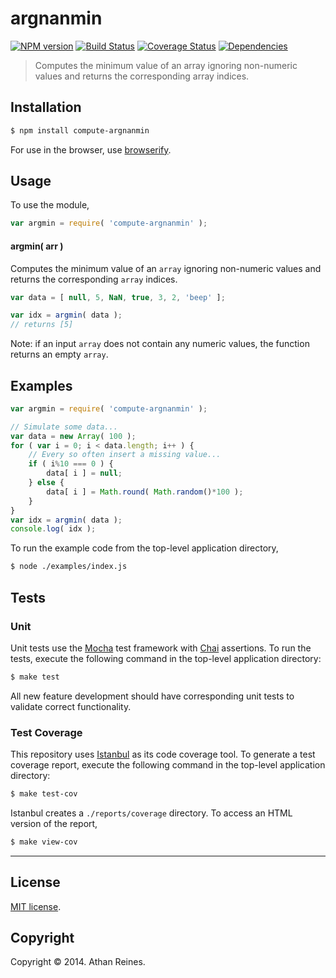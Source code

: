 argnanmin
===
[![NPM version][npm-image]][npm-url] [![Build Status][travis-image]][travis-url] [![Coverage Status][coveralls-image]][coveralls-url] [![Dependencies][dependencies-image]][dependencies-url]

> Computes the minimum value of an array ignoring non-numeric values and returns the corresponding array indices.


## Installation

``` bash
$ npm install compute-argnanmin
```

For use in the browser, use [browserify](https://github.com/substack/node-browserify).


## Usage

To use the module,

``` javascript
var argmin = require( 'compute-argnanmin' );
```

#### argmin( arr )

Computes the minimum value of an `array` ignoring non-numeric values and returns the corresponding `array` indices.

``` javascript
var data = [ null, 5, NaN, true, 3, 2, 'beep' ];

var idx = argmin( data );
// returns [5]
```

Note: if an input `array` does not contain any numeric values, the function returns an empty `array`.


## Examples

``` javascript
var argmin = require( 'compute-argnanmin' );

// Simulate some data...
var data = new Array( 100 );
for ( var i = 0; i < data.length; i++ ) {
	// Every so often insert a missing value...
	if ( i%10 === 0 ) {
		data[ i ] = null;
	} else {
		data[ i ] = Math.round( Math.random()*100 );
	}
}
var idx = argmin( data );
console.log( idx );
```

To run the example code from the top-level application directory,

``` bash
$ node ./examples/index.js
```


## Tests

### Unit

Unit tests use the [Mocha](http://mochajs.org) test framework with [Chai](http://chaijs.com) assertions. To run the tests, execute the following command in the top-level application directory:

``` bash
$ make test
```

All new feature development should have corresponding unit tests to validate correct functionality.


### Test Coverage

This repository uses [Istanbul](https://github.com/gotwarlost/istanbul) as its code coverage tool. To generate a test coverage report, execute the following command in the top-level application directory:

``` bash
$ make test-cov
```

Istanbul creates a `./reports/coverage` directory. To access an HTML version of the report,

``` bash
$ make view-cov
```


---
## License

[MIT license](http://opensource.org/licenses/MIT).


## Copyright

Copyright &copy; 2014. Athan Reines.


[npm-image]: http://img.shields.io/npm/v/compute-argnanmin.svg
[npm-url]: https://npmjs.org/package/compute-argnanmin

[travis-image]: http://img.shields.io/travis/compute-io/argnanmin/master.svg
[travis-url]: https://travis-ci.org/compute-io/argnanmin

[coveralls-image]: https://img.shields.io/coveralls/compute-io/argnanmin/master.svg
[coveralls-url]: https://coveralls.io/r/compute-io/argnanmin?branch=master

[dependencies-image]: http://img.shields.io/david/compute-io/argnanmin.svg
[dependencies-url]: https://david-dm.org/compute-io/argnanmin

[dev-dependencies-image]: http://img.shields.io/david/dev/compute-io/argnanmin.svg
[dev-dependencies-url]: https://david-dm.org/dev/compute-io/argnanmin

[github-issues-image]: http://img.shields.io/github/issues/compute-io/argnanmin.svg
[github-issues-url]: https://github.com/compute-io/argnanmin/issues
